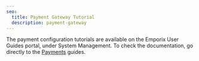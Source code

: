 ```yaml
---
seo:
  title: Payment Gateway Tutorial
  description: payment-gateway
---
```


The payment configuration tutorials are available on the Emporix User Guides portal, under System Management. 
To check the documentation, go directly to the [Payments](https://app.gitbook.com/o/z8MNPigQv25NZe33g3AV/s/bTY7EwZtYYQYC6GOcdTj/extensibility-and-integrations/payments) guides.

